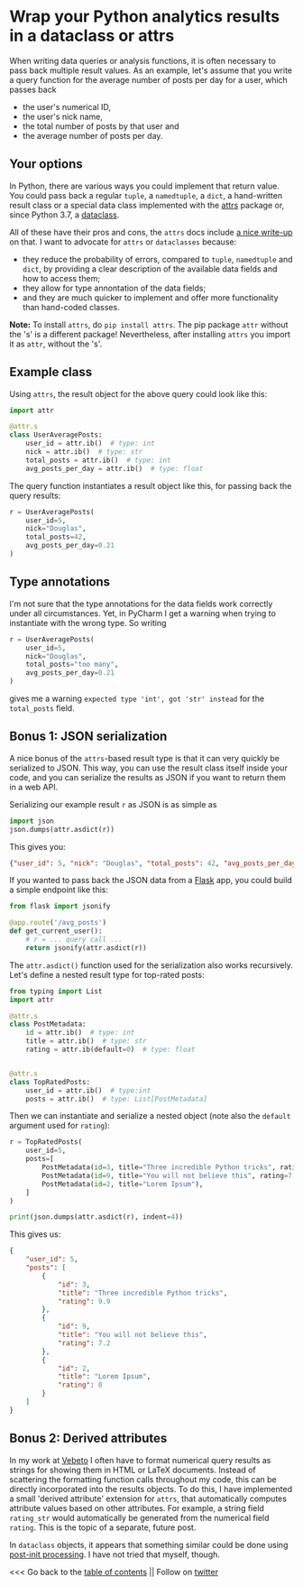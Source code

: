 # Wrap your Python analytics results in a dataclass or attrs

When writing data queries or analysis functions, it is often necessary to pass back multiple result values.
As an example, let's assume that you write a query function for the average number of posts per day for a user, 
which passes back 

* the user's numerical ID,
* the user's nick name,
* the total number of posts by that user and
* the average number of posts per day.

## Your options

In Python, there are various ways you could implement that return value.
You could pass back a regular ``tuple``, a ``namedtuple``,  a ``dict``, a hand-written result class
or a special data class implemented with the [attrs](https://pypi.org/project/attrs/) package
or, since Python 3.7, a [dataclass](https://docs.python.org/3.7/library/dataclasses.html#dataclasses.dataclass).

All of these have their pros and cons, the ``attrs`` docs include [a nice write-up](https://www.attrs.org/en/stable/why.html) on that.
I want to advocate for ``attrs`` or ``dataclasses`` because:

* they reduce the probability of errors, compared to ``tuple``, ``namedtuple`` and ``dict``, by
  providing a clear description of the available data fields and how to access them;
* they allow for type annontation of the data fields;
* and they are much quicker to implement and offer more functionality than hand-coded classes. 

**Note:** To install ``attrs``, do ``pip install attrs``. The pip package ``attr`` without the 's' is a different package!
Nevertheless, after installing ``attrs`` you import it as ``attr``, without the 's'. 


## Example class

Using ``attrs``, the result object for the above query could look like this:

```python
import attr

@attr.s
class UserAveragePosts:
    user_id = attr.ib()  # type: int
    nick = attr.ib()  # type: str
    total_posts = attr.ib()  # type: int
    avg_posts_per_day = attr.ib()  # type: float
```

The query function instantiates a result object like this, for passing back the query results:
```python
r = UserAveragePosts(
    user_id=5,
    nick="Douglas",
    total_posts=42,
    avg_posts_per_day=0.21
)
```

## Type annotations

I'm not sure that the type annotations for the data fields work correctly under all circumstances. 
Yet, in PyCharm I get a warning when trying to instantiate with the wrong type.
So writing
```python
r = UserAveragePosts(
    user_id=5,
    nick="Douglas",
    total_posts="too many",
    avg_posts_per_day=0.21
)
```
gives me a warning ``expected type 'int', got 'str' instead`` for the ``total_posts`` field.


## Bonus 1: JSON serialization

A nice bonus of the ``attrs``-based result type is that it can very quickly be serialized to JSON.
This way, you can use the result class itself inside your code, and you can serialize the results as JSON
if you want to return them in a web API.

Serializing our example result ``r`` as JSON is as simple as
```python
import json
json.dumps(attr.asdict(r))
```

This gives you:
```json
{"user_id": 5, "nick": "Douglas", "total_posts": 42, "avg_posts_per_day": 0.21}
```

If you wanted to pass back the JSON data from a [Flask](https://flask.palletsprojects.com) app, you could build a simple endpoint like this:
```python
from flask import jsonify

@app.route('/avg_posts')
def get_current_user():
    # r = ... query call ...
    return jsonify(attr.asdict(r))
```

The ``attr.asdict()`` function used for the serialization also works recursively. 
Let's define a nested result type for top-rated posts:
```python
from typing import List
import attr

@attr.s
class PostMetadata:
    id = attr.ib()  # type: int
    title = attr.ib()  # type: str
    rating = attr.ib(default=0)  # type: float


@attr.s
class TopRatedPosts:
    user_id = attr.ib()  # type:int
    posts = attr.ib()  # type: List[PostMetadata]
```

Then we can instantiate and serialize a nested object (note also the `default` argument used for ``rating``):
```python
r = TopRatedPosts(
    user_id=5,
    posts=[
        PostMetadata(id=3, title="Three incredible Python tricks", rating=9.9),
        PostMetadata(id=9, title="You will not believe this", rating=7.2),
        PostMetadata(id=2, title="Lorem Ipsum"),
    ]
)

print(json.dumps(attr.asdict(r), indent=4))
```

This gives us:
```json
{
    "user_id": 5,
    "posts": [
        {
            "id": 3,
            "title": "Three incredible Python tricks",
            "rating": 9.9
        },
        {
            "id": 9,
            "title": "You will not believe this",
            "rating": 7.2
        },
        {
            "id": 2,
            "title": "Lorem Ipsum",
            "rating": 0
        }
    ]
}
```


## Bonus 2: Derived attributes

In my work at [Vebeto](https://www.vebeto.de) I often have to format numerical query results as strings for showing them
in HTML or LaTeX documents.
Instead of scattering the formatting function calls throughout my code, this can be directly incorporated into the results objects.
To do this, I have implemented a small 'derived attribute' extension for ``attrs``, that automatically computes attribute values
based on other attributes.
For example, a string field ``rating_str`` would automatically be generated from the numerical field ``rating``.
This is the topic of a separate, future post.

In ``dataclass`` objects, it appears that something similar could be done using
[post-init processing](https://docs.python.org/3.7/library/dataclasses.html#post-init-processing).
I have not tried that myself, though.


<<< Go back to the [table of contents](../README.md) || Follow on [twitter](https://twitter.com/EberhardHansis)